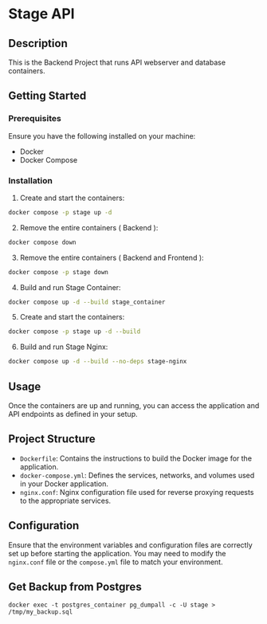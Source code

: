 # Stage API

## Description

This is the Backend Project that runs API webserver and database containers.

## Getting Started

### Prerequisites

Ensure you have the following installed on your machine:

- Docker
- Docker Compose

### Installation

1. Create and start the containers:

```sh
docker compose -p stage up -d
```

2. Remove the entire containers ( Backend ):

```sh
docker compose down
```

3. Remove the entire containers ( Backend and Frontend ):

```sh
docker compose -p stage down
```
4. Build and run Stage Container:

```sh
docker compose up -d --build stage_container 
```
[//]: # (--no-deps)

5. Create and start the containers:

```sh
docker compose -p stage up -d --build
```

6. Build and run Stage Nginx:

```sh
docker compose up -d --build --no-deps stage-nginx 
```

## Usage

Once the containers are up and running, you can access the application and API endpoints as defined in your setup.

## Project Structure

- `Dockerfile`: Contains the instructions to build the Docker image for the application.
- `docker-compose.yml`: Defines the services, networks, and volumes used in your Docker application.
- `nginx.conf`: Nginx configuration file used for reverse proxying requests to the appropriate services.

## Configuration

Ensure that the environment variables and configuration files are correctly set up before starting the application. You may need to modify the `nginx.conf` file or the `compose.yml` file to match your environment.


## Get Backup from Postgres
```
docker exec -t postgres_container pg_dumpall -c -U stage > /tmp/my_backup.sql
```